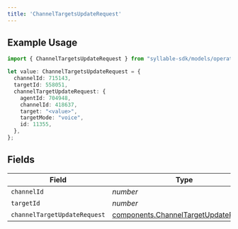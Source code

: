 ```yaml
---
title: 'ChannelTargetsUpdateRequest'
---
```


## Example Usage

```typescript
import { ChannelTargetsUpdateRequest } from "syllable-sdk/models/operations";

let value: ChannelTargetsUpdateRequest = {
  channelId: 715143,
  targetId: 558051,
  channelTargetUpdateRequest: {
    agentId: 704948,
    channelId: 418637,
    target: "<value>",
    targetMode: "voice",
    id: 11355,
  },
};
```

## Fields

| Field                                                                                          | Type                                                                                           | Required                                                                                       | Description                                                                                    |
| ---------------------------------------------------------------------------------------------- | ---------------------------------------------------------------------------------------------- | ---------------------------------------------------------------------------------------------- | ---------------------------------------------------------------------------------------------- |
| `channelId`                                                                                    | *number*                                                                                       | TRUE                                                                             | N/A                                                                                            |
| `targetId`                                                                                     | *number*                                                                                       | TRUE                                                                             | N/A                                                                                            |
| `channelTargetUpdateRequest`                                                                   | [components.ChannelTargetUpdateRequest](/sdk-docs/models/components/channeltargetupdaterequest) | TRUE                                                                             | N/A                                                                                            |
